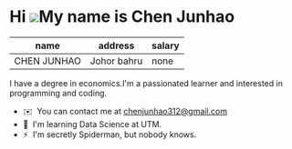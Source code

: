 Hi ![](https://user-images.githubusercontent.com/18350557/176309783-0785949b-9127-417c-8b55-ab5a4333674e.gif)My name is Chen Junhao
===================================================================================================================================

|**name**|**address**|**salary**|
|----|----|----|
|CHEN JUNHAO|Johor bahru|none|

I have a degree in economics.I'm a passionated learner and interested in programming and coding.

* ✉️  You can contact me at [chenjunhao312@gmail.com](mailto:chenjunhao312@gmail.com)
* 🧠  I'm learning Data Science at UTM.
* ⚡  I'm secretly Spiderman, but nobody knows.
